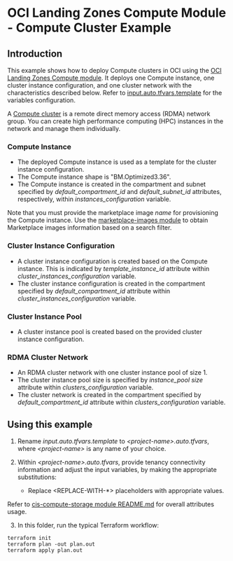 # OCI Landing Zones Compute Module - Compute Cluster Example

## Introduction
This example shows how to deploy Compute clusters in OCI using the [OCI Landing Zones Compute module](../../README.md). It deploys one Compute instance, one cluster instance configuration, and one cluster network with the characteristics described below. Refer to [input.auto.tfvars.template](./input.auto.tfvars.template) for the variables configuration.

A [Compute cluster](https://docs.oracle.com/iaas/Content/Compute/Tasks/compute-clusters.htm) is a remote direct memory access (RDMA) network group. You can create high performance computing (HPC) instances in the network and manage them individually.

### Compute Instance
- The deployed Compute instance is used as a template for the cluster instance configuration.
- The Compute instance shape is "BM.Optimized3.36".
- The Compute instance is created in the compartment and subnet specified by *default_compartment_id* and *default_subnet_id* attributes, respectively, within *instances_configuration* variable.

Note that you must provide the marketplace image *name* for provisioning the Compute instance. Use the [marketplace-images module](../../../marketplace-images/) to obtain Marketplace images information based on a search filter.

### Cluster Instance Configuration
- A cluster instance configuration is created based on the Compute instance. This is indicated by *template_instance_id* attribute within *cluster_instances_configuration* variable.
- The cluster instance configuration is created in the compartment specified by *default_compartment_id* attribute within *cluster_instances_configuration* variable.

### Cluster Instance Pool
- A cluster instance pool is created based on the provided cluster instance configuration.

### RDMA Cluster Network
- An RDMA cluster network with one cluster instance pool of size 1.
- The cluster instance pool size is specified by *instance_pool size* attribute within *clusters_configuration* variable.
- The cluster network is created in the compartment specified by *default_compartment_id* attribute within *clusters_configuration* variable.

## Using this example
1. Rename *input.auto.tfvars.template* to *\<project-name\>.auto.tfvars*, where *\<project-name\>* is any name of your choice.

2. Within *\<project-name\>.auto.tfvars*, provide tenancy connectivity information and adjust the input variables, by making the appropriate substitutions:
   - Replace \<REPLACE-WITH-\*\> placeholders with appropriate values. 
   
Refer to [cis-compute-storage module README.md](../../README.md) for overall attributes usage.

3. In this folder, run the typical Terraform workflow:
```
terraform init
terraform plan -out plan.out
terraform apply plan.out
```